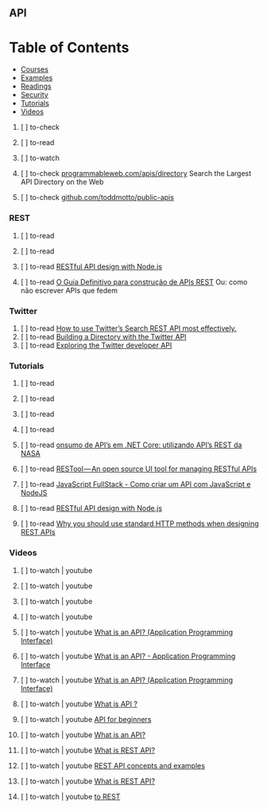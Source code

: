 ## API

# Table of Contents
<!-- MarkdownTOC depth=4 -->
  - [Courses](#courses)
  - [Examples](#examples)
  - [Readings](#readings)
  - [Security](#security)
  - [Tutorials](#tutorials)
  - [Videos](#videos)
<!-- /MarkdownTOC -->

  1. [ ] to-check []()
  1. [ ] to-read []()
  1. [ ] to-watch []()

  1. [ ] to-check [programmableweb.com/apis/directory](https://www.programmableweb.com/apis/directory) Search the Largest API Directory on the Web
  1. [ ] to-check [github.com/toddmotto/public-apis](https://github.com/toddmotto/public-apis)

### REST

  1. [ ] to-read []()
  1. [ ] to-read []()
  1. [ ] to-read [RESTful API design with Node.js](https://hackernoon.com/restful-api-design-with-node-js-26ccf66eab09)

  1. [ ] to-read [O Guia Definitivo para construção de APIs REST](https://medium.com/clebertech/o-guia-definitivo-para-constru%C3%A7%C3%A3o-de-apis-rest-470d0c885fe1) Ou: como não escrever APIs que fedem

### Twitter

  1. [ ] to-read [How to use Twitter’s Search REST API most effectively.](https://dev.to/bhaskar_vk/how-to-use-twitters-search-rest-api-most-effectively)
  1. [ ] to-read [Building a Directory with the Twitter API](https://css-tricks.com/building-directory-twitter-api)
  1. [ ] to-read [Exploring the Twitter developer API](https://codeburst.io/exploring-the-twitter-developer-api-da824570332e)

### Tutorials

  1. [ ] to-read []()
  1. [ ] to-read []()
  1. [ ] to-read []()
  1. [ ] to-read []()
  1. [ ] to-read [onsumo de API’s em .NET Core: utilizando API’s REST da NASA](https://imasters.com.br/apis/consumo-de-apis-em-net-core-utilizando-apis-rest-da-nasa/)
  1. [ ] to-read [RESTool — An open source UI tool for managing RESTful APIs](https://medium.com/@danielsternlicht/restool-an-open-source-ui-tool-for-managing-restful-apis-32c18062502)
  1. [ ] to-read [JavaScript FullStack - Como criar um API com JavaScript e NodeJS](https://medium.com/collabcode/como-criar-um-api-rest-com-javascript-e-nodejs-como-plataforma-1f6c647a5a89)

  1. [ ] to-read [RESTful API design with Node.js](https://dev.to/adnanrahic/restful-api-design-with-nodejs)
  1. [ ] to-read [Why you should use standard HTTP methods when designing REST APIs](https://dev.to/suhas_chatekar/why-should-you-use-standard-http-methods-while-designing-rest-apis)

### Videos

  1. [ ] to-watch | youtube []()
  1. [ ] to-watch | youtube []()
  1. [ ] to-watch | youtube []()
  1. [ ] to-watch | youtube []()
  1. [ ] to-watch | youtube [What is an API? (Application Programming Interface)](https://www.youtube.com/watch?v=6STSHbdXQWI)
  1. [ ] to-watch | youtube [What is an API? - Application Programming Interface](https://www.youtube.com/watch?v=B9vPoCOP7oY)
  1. [ ] to-watch | youtube [What is an API? (Application Programming Interface)](https://www.youtube.com/watch?v=6STSHbdXQWI)

  1. [ ] to-watch | youtube [What is API ?](https://www.youtube.com/watch?v=tI8ijLpZaHk)
  1. [ ] to-watch | youtube [API for beginners](https://www.youtube.com/watch?v=oBW_VNg4qD0)
  1. [ ] to-watch | youtube [What is an API?](https://www.youtube.com/watch?v=s7wmiS2mSXY)

  1. [ ] to-watch | youtube [What is REST API?](https://www.youtube.com/watch?v=qVTAB8Z2VmA)
  1. [ ] to-watch | youtube [REST API concepts and examples](https://www.youtube.com/watch?v=7YcW25PHnAA)
  1. [ ] to-watch | youtube [What is REST API?](https://www.youtube.com/watch?v=qVTAB8Z2VmA)
  1. [ ] to-watch | youtube [ to REST](https://www.youtube.com/watch?v=YCcAE2SCQ6k)
